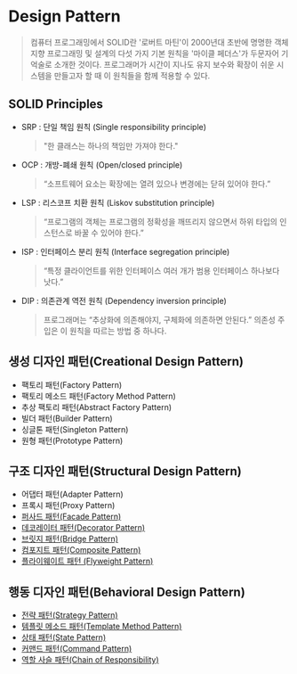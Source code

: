 # Design Pattern
 > 컴퓨터 프로그래밍에서 SOLID란 '로버트 마틴'이 2000년대 초반에 명명한 객체 지향 프로그래밍 및 설계의 다섯 가지 기본 원칙을 '마이클 페더스'가 두문자어 기억술로 소개한 것이다. 프로그래머가 시간이 지나도 유지 보수와 확장이 쉬운 시스템을 만들고자 할 때 이 원칙들을 함께 적용할 수 있다.
 
 ## SOLID Principles
  * SRP : 단일 책임 원칙 (Single responsibility principle)
       > "한 클래스는 하나의 책임만 가져야 한다."
  * OCP : 개방-폐쇄 원칙 (Open/closed principle)
       > “소프트웨어 요소는 확장에는 열려 있으나 변경에는 닫혀 있어야 한다.”
  * LSP : 리스코프 치환 원칙 (Liskov substitution principle)
       > “프로그램의 객체는 프로그램의 정확성을 깨뜨리지 않으면서 하위 타입의 인스턴스로 바꿀 수 있어야 한다.”
  * ISP : 인터페이스 분리 원칙 (Interface segregation principle)
       > “특정 클라이언트를 위한 인터페이스 여러 개가 범용 인터페이스 하나보다 낫다.”
  * DIP : 의존관계 역전 원칙 (Dependency inversion principle)
       > 프로그래머는 “추상화에 의존해야지, 구체화에 의존하면 안된다.” 의존성 주입은 이 원칙을 따르는 방법 중 하나다.
  
 ## 생성 디자인 패턴(Creational Design Pattern)
  * 팩토리 패턴(Factory Pattern)
  * 팩토리 메소드 패턴(Factory Method Pattern)
  * 추상 팩토리 패턴(Abstract Factory Pattern)
  * 빌더 패턴(Builder Pattern)
  * 싱글톤 패턴(Singleton Pattern)
  * 원형 패턴(Prototype Pattern)
 
 ## 구조 디자인 패턴(Structural Design Pattern)
  * 어댑터 패턴(Adapter Pattern)
  * 프록시 패턴(Proxy Pattern)
  * [퍼사드 패턴(Facade Pattern)](https://github.com/soneg4rizzle/Design-Pattern/blob/main/Structural%20Design%20Pattern/Facade%20Pattern/README.md)
  * [데코레이터 패턴(Decorator Pattern)](https://github.com/soneg4rizzle/Design-Pattern/blob/main/Structural%20Design%20Pattern/Decorator%20Pattern/README.md)
  * [브릿지 패턴(Bridge Pattern)](https://github.com/soneg4rizzle/Design-Pattern/blob/main/Structural%20Design%20Pattern/Bridge%20Pattern/README.md)  
  * [컴포지트 패턴(Composite Pattern)](https://github.com/soneg4rizzle/Design-Pattern/blob/main/Structural%20Design%20Pattern/Composite%20Pattern/README.md)
  * [플라이웨이트 패턴 (Flyweight Pattern)](https://github.com/soneg4rizzle/Design-Pattern/blob/main/Structural%20Design%20Pattern/Flyweight%20Pattern/README.md)
  
 ## 행동 디자인 패턴(Behavioral Design Pattern)
  * [전략 패턴(Strategy Pattern)](https://github.com/soneg4rizzle/Design-Pattern/blob/main/Behavioral%20Design%20Pattern/Strategy%20Pattern/README.md)  
  * [템플릿 메소드 패턴(Template Method Pattern)](https://github.com/soneg4rizzle/Design-Pattern/blob/main/Behavioral%20Design%20Pattern/Template%20Method%20Pattern/README.md)  
  * [상태 패턴(State Pattern)](https://github.com/soneg4rizzle/Design-Pattern/blob/main/Behavioral%20Design%20Pattern/State%20Pattern/README.md)
  * [커맨드 패턴(Command Pattern)](https://github.com/soneg4rizzle/Design-Pattern/blob/main/Behavioral%20Design%20Pattern/Command%20Pattern/README.md)  
  * [역할 사슬 패턴(Chain of Responsibility)](https://github.com/soneg4rizzle/Design-Pattern/blob/main/Behavioral%20Design%20Pattern/Chain%20of%20Responsibility/README.md)
 
